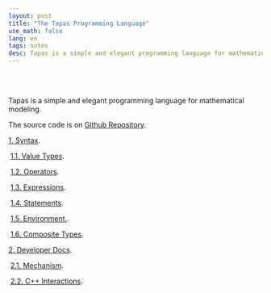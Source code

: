 ```yaml
---
layout: post
title: "The Tapas Programming Language"
use_math: false
lang: en
tags: notes
desc: Tapas is a simple and elegant programming language for mathematical modeling
---
```


<br><br>

Tapas is a simple and elegant programming language for mathematical modeling. 

The source code is on [Github Repository](https://github.com/zhuanglinsheng/tapas).

[1. Syntax](). 

​	[1.1. Value Types](). 

​	[1.2. Operators]().

​	[1.3. Expressions](). 

​	[1.4. Statements](). 

​	[1.5. Environment.](). 

​	[1.6. Composite Types](). 

[2. Developer Docs](). 

​	[2.1. Mechanism](). 

​	[2.2. C++ Interactions](). 

